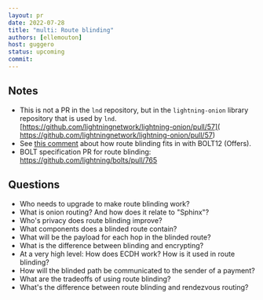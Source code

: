```yaml
---
layout: pr
date: 2022-07-28
title: "multi: Route blinding"
authors: [ellemouton]
host: guggero
status: upcoming
commit:
---
```


## Notes

- This is not a PR in the `lnd` repository, but in the `lightning-onion` library repository that is used by `lnd`.
[https://github.com/lightningnetwork/lightning-onion/pull/57](
https://github.com/lightningnetwork/lightning-onion/pull/57)
- See [this comment](https://github.com/lightningnetwork/lnd/issues/5594#issuecomment-1150822223) about how route blinding fits in with BOLT12 (Offers).
- BOLT specification PR for route blinding: https://github.com/lightning/bolts/pull/765


## Questions

- Who needs to upgrade to make route blinding work?
- What is onion routing? And how does it relate to "Sphinx"?
- Who's privacy does route blinding improve?
- What components does a blinded route contain?
- What will be the payload for each hop in the blinded route?
- What is the difference between blinding and encrypting?
- At a very high level: How does ECDH work? How is it used in route blinding?
- How will the blinded path be communicated to the sender of a payment?
- What are the tradeoffs of using route blinding?
- What's the difference between route blinding and rendezvous routing?
